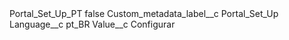 <?xml version="1.0" encoding="UTF-8"?>
<CustomMetadata xmlns="http://soap.sforce.com/2006/04/metadata" xmlns:xsi="http://www.w3.org/2001/XMLSchema-instance" xmlns:xsd="http://www.w3.org/2001/XMLSchema">
    <label>Portal_Set_Up_PT</label>
    <protected>false</protected>
    <values>
        <field>Custom_metadata_label__c</field>
        <value xsi:type="xsd:string">Portal_Set_Up</value>
    </values>
    <values>
        <field>Language__c</field>
        <value xsi:type="xsd:string">pt_BR</value>
    </values>
    <values>
        <field>Value__c</field>
        <value xsi:type="xsd:string">Configurar</value>
    </values>
</CustomMetadata>

